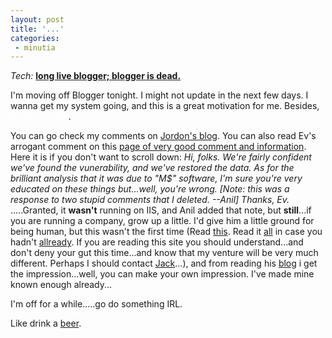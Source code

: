 ```yaml
---
layout: post
title: '...'
categories:
 - minutia
---
```


<i>Tech:</i> <a href="http://old.saturn.org/winter2001/?x=archive&y=2001_01_28_archive#2210869"><b>long live blogger; blogger is dead.</b></a>

I'm moving off Blogger tonight. I might not update in the next few days. I wanna get my system going, and this is a great motivation for me. Besides, <font color="white">Blogger is evil</font>.

You can go check my comments on <a href="http://www.jordoncooper.com/2002_10_01_archives.html#85605952">Jordon's blog</a>. You can also read Ev's arrogant comment on this <a href="http://www.dashes.com/anil/index.php?archives/003780.php">page of very good comment and information</a>. Here it is if you don't want to scroll down: <i>Hi, folks. We're fairly confident we've found the vunerability, and we've restored the data. As for the brilliant analysis that it was due to "M$" software, I'm sure you're very educated on these things but...well, you're wrong. [Note: this was a response to two stupid comments that I deleted. --Anil] Thanks, Ev.</i> .....Granted, it <b>wasn't</b> running on IIS, and Anil added that note, but <b>still</b>...if you are running a company, grow up a little. I'd give him a little ground for being human, but this wasn't the first time (Read <a href="http://old.saturn.org/summer2002/explanation.php">this</a>. Read it <a href="http://old.saturn.org/summer2002/letter.php">all</a> in case you hadn't <a href="http://www.danielsjourney.com/index.php?archive=2002_07_01_archive.xml&id_pass=79458422">all</a><a href="http://www.danielsjourney.com/index.php?archive=2002_07_01_archive.xml&id_pass=79494309">ready</a>. If you are reading this site you should understand...and don't deny your gut this time...and know that my venture will be very much different. Perhaps I should contact <a href="http://saturn.org">Jack</a>...), and from reading his <a href="http://evhead.com/">blog</a> i get the impression...well, you can make your own impression. I've made mine known enough already...

I'm off for a while.....go do something IRL. 

Like drink a <a href="http://www.yuengling.com/">beer</a>.

